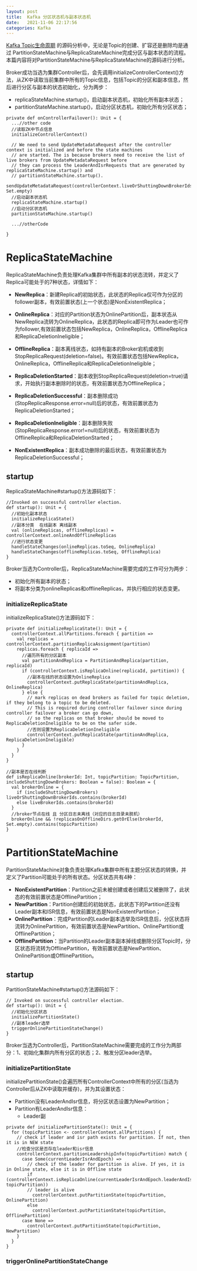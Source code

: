 ```yaml
---
layout: post 
title:  Kafka 分区状态机与副本状态机
date:   2021-11-06 22:17:56 
categories: Kafka
---
```


[Kafka Topic生命周期](https://guann1ng.github.io/kafka/2021/10/21/Kafka-Topic%E7%94%9F%E5%91%BD%E5%91%A8%E6%9C%9F/) 的源码分析中，无论是Topic的创建、扩容还是删除均是通过
PartitionStateMachine与ReplicaStateMachine完成分区与副本状态的流程。本篇内容将对PartitionStateMachine与ReplicaStateMachine的源码进行分析。

Broker成功当选为集群Controller后，会先调用initializeControllerContext()方法，从ZK中读取当前集群中所有的Topic信息，包括Topic的分区和副本信息，然后进行分区与副本的状态初始化，分为两步：

* replicaStateMachine.startup()，启动副本状态机，初始化所有副本状态；
* partitionStateMachine.startup()，启动分区状态机，初始化所有分区状态；

```
private def onControllerFailover(): Unit = {
  ...//other code
  //读取ZK中节点信息 
  initializeControllerContext()

  // We need to send UpdateMetadataRequest after the controller context is initialized and before the state machines
  // are started. The is because brokers need to receive the list of live brokers from UpdateMetadataRequest before
  // they can process the LeaderAndIsrRequests that are generated by replicaStateMachine.startup() and
  // partitionStateMachine.startup().
  sendUpdateMetadataRequest(controllerContext.liveOrShuttingDownBrokerIds.toSeq, Set.empty)
  //启动副本状态机
  replicaStateMachine.startup()
  //启动分区状态机
  partitionStateMachine.startup()
  
  ...//otherCode

}
```


# ReplicaStateMachine

ReplicaStateMachine负责处理Kafka集群中所有副本的状态流转，并定义了Replica可能处于的7种状态，详情如下：

* **NewReplica**：新建Replica的初始状态，此状态的Replica仅可作为分区的follower副本，有效前置状态(上一个状态)是NonExistentReplica；

* **OnlineReplica**：对应的Partition状态为OnlinePartition后，副本状态从NewReplica流转为OnlineReplica，此状态的Replica即可作为Leader也可作为follower,有效前置状态包括NewReplica，OnlineReplica，OfflineReplica和ReplicaDeletionIneligible；

* **OfflineReplica**：副本离线状态，如持有副本的Broker宕机或收到StopReplicaRequest(deletion=false)。有效前置状态包括NewReplica，OnlineReplica，OfflineReplica和ReplicaDeletionIneligible；

* **ReplicaDeletionStarted**：副本收到StopReplicaRequest(deletion=true)请求，开始执行副本删除时的状态，有效前置状态为OfflineReplica；

* **ReplicaDeletionSuccessful**：副本删除成功(StopReplicaResponse.error=null)后的状态，有效前置状态为ReplicaDeletionStarted；

* **ReplicaDeletionIneligible**：副本删除失败(StopReplicaResponse.error!=null)后的状态，有效前置状态为OfflineReplica和ReplicaDeletionStarted；

* **NonExistentReplica**：副本成功删除的最后状态，有效前置状态为ReplicaDeletionSuccessful；

## startup

ReplicaStateMachine#startup()方法源码如下：

```
//Invoked on successful controller election.
def startup(): Unit = {
  //初始化副本状态
  initializeReplicaState()
  //副本分类  在线副本 离线副本
  val (onlineReplicas, offlineReplicas) = controllerContext.onlineAndOfflineReplicas
  //进行状态变更
  handleStateChanges(onlineReplicas.toSeq, OnlineReplica)
  handleStateChanges(offlineReplicas.toSeq, OfflineReplica)
}
```

Broker当选为Controller后，ReplicaStateMachine需要完成的工作可分为两步：

* 初始化所有副本的状态；
* 将副本分类为onlineReplicas和offlineReplicas，并执行相应的状态变更。

### initializeReplicaState

initializeReplicaState()方法源码如下：

```
private def initializeReplicaState(): Unit = {
  controllerContext.allPartitions.foreach { partition =>
    val replicas = controllerContext.partitionReplicaAssignment(partition)
    replicas.foreach { replicaId =>
      //遍历所有的分区副本
      val partitionAndReplica = PartitionAndReplica(partition, replicaId)
      if (controllerContext.isReplicaOnline(replicaId, partition)) {
        //副本在线的状态设置为OnlineReplica
        controllerContext.putReplicaState(partitionAndReplica, OnlineReplica)
      } else {
        // mark replicas on dead brokers as failed for topic deletion, if they belong to a topic to be deleted.
        // This is required during controller failover since during controller failover a broker can go down,
        // so the replicas on that broker should be moved to ReplicaDeletionIneligible to be on the safer side.
        //否则设置为ReplicaDeletionIneligible
        controllerContext.putReplicaState(partitionAndReplica, ReplicaDeletionIneligible)
      }
    }
  }
}

//副本是否在线判断
def isReplicaOnline(brokerId: Int, topicPartition: TopicPartition, includeShuttingDownBrokers: Boolean = false): Boolean = {
  val brokerOnline = {
    if (includeShuttingDownBrokers) liveOrShuttingDownBrokerIds.contains(brokerId)
    else liveBrokerIds.contains(brokerId)
  }
  //broker节点在线 且 分区日志未离线（对应的日志目录未脱机）
  brokerOnline && !replicasOnOfflineDirs.getOrElse(brokerId, Set.empty).contains(topicPartition)
}
```




# PartitionStateMachine

PartitionStateMachine对象负责处理Kafka集群中所有主题分区状态的转换，并定义了Partition可能处于的所有状态。分区状态共有4种：

* **NonExistentPartition**：Partition之前未被创建或者创建后又被删除了，此状态的有效前置状态是OfflinePartition；
* **NewPartition**：Partition创建后的初始状态，此状态下的Partition还没有Leader副本和ISR信息，有效前置状态是NonExistentPartition；
* **OnlinePartition**：完成Partition的Leader副本选举及ISR信息后，分区状态将流转为OnlinePartition，有效前置状态是NewPartition、OnlinePartition或OfflinePartition；
* **OfflinePartition**：当Partition的Leader副本副本掉线或删除分区Topic时，分区状态将流转为OfflinePartition，有效前置状态是NewPartition、OnlinePartition或OfflinePartition。


## startup

PartitionStateMachine#startup()方法源码如下：

```
// Invoked on successful controller election.
def startup(): Unit = {
  //初始化分区状态
  initializePartitionState()
  //副本leader选举
  triggerOnlinePartitionStateChange()
}
```

Broker当选为Controller后，PartitionStateMachine需要完成的工作分为两部分：1、初始化集群内所有分区的状态；2、触发分区leader选举。

### initializePartitionState

initializePartitionState()会遍历所有ControllerContext中所有的分区(当选为Controller后从ZK中读取并缓存)，并为其设置状态：

* Partition没有LeaderAndIsr信息，将分区状态设置为NewPartition；
* Partition有LeaderAndIsr信息：
  * Leader副

```
private def initializePartitionState(): Unit = {
  for (topicPartition <- controllerContext.allPartitions) {
    // check if leader and isr path exists for partition. If not, then it is in NEW state
    //检查分区是否存在leader和isr信息
    controllerContext.partitionLeadershipInfo(topicPartition) match {
      case Some(currentLeaderIsrAndEpoch) =>
        // check if the leader for partition is alive. If yes, it is in Online state, else it is in Offline state
        if (controllerContext.isReplicaOnline(currentLeaderIsrAndEpoch.leaderAndIsr.leader, topicPartition))
        // leader is alive
          controllerContext.putPartitionState(topicPartition, OnlinePartition)
        else
          controllerContext.putPartitionState(topicPartition, OfflinePartition)
      case None =>
        controllerContext.putPartitionState(topicPartition, NewPartition)
    }
  }
}
```

### triggerOnlinePartitionStateChange



